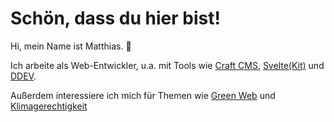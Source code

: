 # Schön, dass du hier bist!

Hi, mein Name ist Matthias. 👋

Ich arbeite als Web-Entwickler, u.a. mit Tools wie <a href="/de/projekte#craftcms">Craft CMS</a>, <a href="/de/projekte#sveltekit">Svelte(Kit)</a> und <a href="/de/projekte#ddev">DDEV</a>.

Außerdem interessiere ich mich für Themen wie <a href="/de/green-coding">Green Web</a> und <a href="/de/klimagerechtigkeit">Klimagerechtigkeit</a>

<span style="display:none;background-color:#2E7B13; color:white; border-radius:25px;padding:10px 12px;font-size:0.8rem;">#OpenToWork</span>
